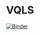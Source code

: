 # VQLS

[![Binder](https://mybinder.org/badge_logo.svg)](https://mybinder.org/v2/gh/SEQUOIA-Demonstrators/VQLS/HEAD)
